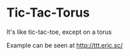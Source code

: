 # Tic-Tac-Torus

It's like tic-tac-toe, except on a torus

Example can be seen at http://ttt.eric.sc/
